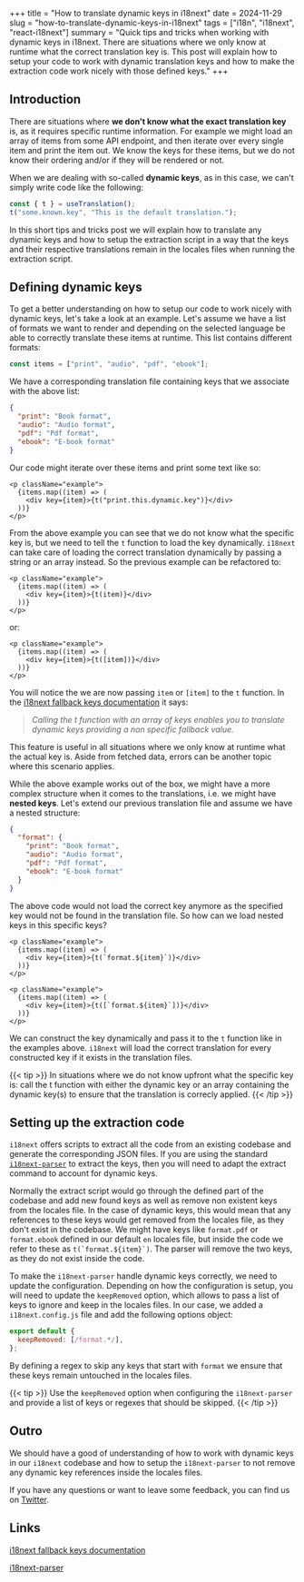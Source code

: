 +++
title = "How to translate dynamic keys in i18next"
date = 2024-11-29
slug = "how-to-translate-dynamic-keys-in-i18next"
tags = ["i18n", "i18next", "react-i18next"]
summary = "Quick tips and tricks when working with dynamic keys in i18next. There are situations where we only know at runtime what the correct translation key is. This post will explain how to setup your code to work with dynamic translation keys and how to make the extraction code work nicely with those defined keys."
+++

## Introduction

There are situations where **we don't know what the exact translation key** is, as it requires specific runtime information. For example we might load an array of items from some API endpoint, and then iterate over every single item and print the item out. We know the keys for these items, but we do not know their ordering and/or if they will be rendered or not.

When we are dealing with so-called **dynamic keys**, as in this case, we can't simply write code like the following:

```ts
const { t } = useTranslation();
t("some.known.key", "This is the default translation.");
```

In this short tips and tricks post we will explain how to translate any dynamic keys and how to setup the extraction script in a way that the keys and their respective translations remain in the locales files when running the extraction script.

## Defining dynamic keys

To get a better understanding on how to setup our code to work nicely with dynamic keys, let's take a look at an example. Let's assume we have a list of formats we want to render and depending on the selected language be able to correctly translate these items at runtime. This list contains different formats:

```ts
const items = ["print", "audio", "pdf", "ebook"];
```

We have a corresponding translation file containing keys that we associate with the above list:

```json
{
  "print": "Book format",
  "audio": "Audio format",
  "pdf": "Pdf format",
  "ebook": "E-book format"
}
```

Our code might iterate over these items and print some text like so:

```tsx
<p className="example">
  {items.map((item) => (
    <div key={item}>{t("print.this.dynamic.key")}</div>
  ))}
</p>
```

From the above example you can see that we do not know what the specific key is, but we need to tell the `t` function to load the key dynamically.
`i18next` can take care of loading the correct translation dynamically by passing a string or an array instead. So the previous example can be refactored to:

```tsx
<p className="example">
  {items.map((item) => (
    <div key={item}>{t(item)}</div>
  ))}
</p>
```

or:

```tsx
<p className="example">
  {items.map((item) => (
    <div key={item}>{t([item])}</div>
  ))}
</p>
```

You will notice the we are now passing `item` or `[item]` to the `t` function.
In the [i18next fallback keys documentation](https://www.i18next.com/translation-function/essentials#multiple-fallback-keys) it says:

> _Calling the t function with an array of keys enables you to translate dynamic keys providing a non specific fallback value._

This feature is useful in all situations where we only know at runtime what the actual key is. Aside from fetched data, errors can be another topic where this scenario applies.

While the above example works out of the box, we might have a more complex structure when it comes to the translations, i.e. we might have **nested keys**. Let's extend our previous translation file and assume we have a nested structure:

```json
{
  "format": {
    "print": "Book format",
    "audio": "Audio format",
    "pdf": "Pdf format",
    "ebook": "E-book format"
  }
}
```

The above code would not load the correct key anymore as the specified key would not be found in the translation file. So how can we load nested keys in this specific keys?

```tsx
<p className="example">
  {items.map((item) => (
    <div key={item}>{t(`format.${item}`)}</div>
  ))}
</p>
```

```tsx
<p className="example">
  {items.map((item) => (
    <div key={item}>{t([`format.${item}`])}</div>
  ))}
</p>
```

We can construct the key dynamically and pass it to the `t` function like in the examples above. `i18next` will load the correct translation for every constructed key if it exists in the translation files.

{{< tip >}}
In situations where we do not know upfront what the specific key is: call the t function with either the dynamic key or an array containing the dynamic key(s) to ensure that the translation is correcly applied.
{{< /tip >}}

## Setting up the extraction code

`i18next` offers scripts to extract all the code from an existing codebase and generate the corresponding JSON files. If you are using the standard [`i18next-parser`](https://github.com/i18next/i18next-parser) to extract the keys, then you will need to adapt the extract command to account for dynamic keys.

Normally the extract script would go through the defined part of the codebase and add new found keys as well as remove non existent keys from the locales file. In the case of dynamic keys, this would mean that any references to these keys would get removed from the locales file, as they don't exist in the codebase. We might have keys like `format.pdf` or `format.ebook` defined in our default `en` locales file, but inside the code we refer to these as ``t(`format.${item}`)``. The parser will remove the two keys, as they do not exist inside the code.

To make the `i18next-parser` handle dynamic keys correctly, we need to update the configuration. Depending on how the configuration is setup, you will need to update the `keepRemoved` option, which allows to pass a list of keys to ignore and keep in the locales files. In our case, we added a `i18next.config.js` file and add the following options object:

```js
export default {
  keepRemoved: [/format.*/],
};
```

By defining a regex to skip any keys that start with `format` we ensure that these keys remain untouched in the locales files.

{{< tip >}}
Use the `keepRemoved` option when configuring the `i18next-parser` and provide a list of keys or regexes that should be skipped.
{{< /tip >}}

## Outro

We should have a good of understanding of how to work with dynamic keys in our `i18next` codebase and how to setup the `i18next-parser` to not remove any dynamic key references inside the locales files.

If you have any questions or want to leave some feedback, you can find us on [Twitter](https://twitter.com/lingualdev).

## Links

[i18next fallback keys documentation](https://www.i18next.com/translation-function/essentials#multiple-fallback-keys)

[i18next-parser](https://github.com/i18next/i18next-parser)
